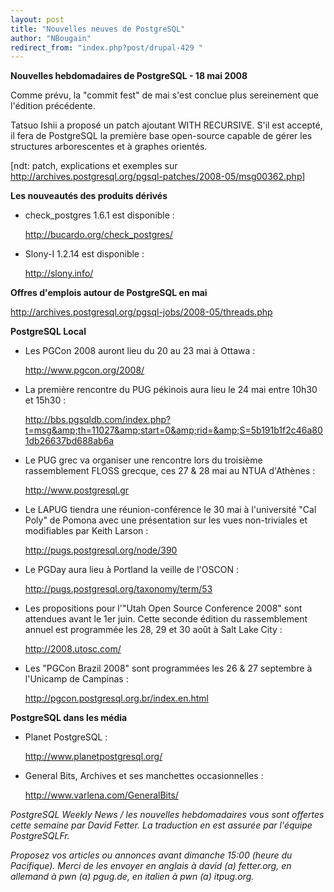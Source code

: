 ```yaml
---
layout: post
title: "Nouvelles neuves de PostgreSQL"
author: "NBougain"
redirect_from: "index.php?post/drupal-429 "
---
```



<p><strong>Nouvelles hebdomadaires de PostgreSQL - 18 mai 2008</strong></p>

<p>Comme prévu, la "commit fest" de mai s'est conclue plus sereinement que l'édition précédente.</p>

<p>Tatsuo Ishii a proposé un patch ajoutant WITH RECURSIVE. S'il est accepté, il fera de PostgreSQL la première base open-source capable de gérer les structures arborescentes et à graphes orientés.

[ndt: patch, explications et exemples sur <a href="http://archives.postgresql.org/pgsql-patches/2008-05/msg00362.php">http://archives.postgresql.org/pgsql-patches/2008-05/msg00362.php</a>]</p>

<!--more-->


<strong>Les nouveautés des produits dérivés</strong>

<ul>

<li>check_postgres 1.6.1 est disponible&nbsp;:

<a target="_blank" href="http://bucardo.org/check_postgres/">http://bucardo.org/check_postgres/</a></li>

<li>Slony-I 1.2.14 est disponible&nbsp;:

<a target="_blank" href="http://slony.info/">http://slony.info/</a></li>

</ul>

<p><strong>Offres d'emplois autour de PostgreSQL en mai</strong></p>

<p><a target="_blank" href="http://archives.postgresql.org/pgsql-jobs/2008-05/threads.php">http://archives.postgresql.org/pgsql-jobs/2008-05/threads.php</a></p>

<p><strong>PostgreSQL Local</strong></p>

<ul>

<li>Les PGCon 2008 auront lieu du 20 au 23 mai à Ottawa&nbsp;:

<a target="_blank" href="http://www.pgcon.org/2008/">http://www.pgcon.org/2008/</a></li>

<li>La première rencontre du PUG pékinois aura lieu le 24 mai entre 10h30 et 15h30&nbsp;:

<a target="_blank" href="http://bbs.pgsqldb.com/index.php?t=msg&amp;th=11027&amp;start=0&amp;rid=&amp;S=5b191b1f2c46a801db26637bd688ab6a">http://bbs.pgsqldb.com/index.php?t=msg&amp;th=11027&amp;start=0&amp;rid=&amp;S=5b191b1f2c46a801db26637bd688ab6a</a></li>

<li>Le PUG grec va organiser une rencontre lors du troisième rassemblement FLOSS grecque, ces 27 &amp; 28 mai au NTUA d'Athènes&nbsp;:

<a target="_blank" href="http://www.postgresql.gr">http://www.postgresql.gr</a></li>

<li>Le LAPUG tiendra une réunion-conférence le 30 mai à l'université "Cal Poly" de Pomona avec une présentation sur les vues non-triviales et modifiables par Keith Larson&nbsp;:

<a target="_blank" href="http://pugs.postgresql.org/node/390">http://pugs.postgresql.org/node/390</a></li>

<li>Le PGDay aura lieu à Portland la veille de l'OSCON&nbsp;:

<a target="_blank" href="http://pugs.postgresql.org/taxonomy/term/53">http://pugs.postgresql.org/taxonomy/term/53</a></li>

<li>Les propositions pour l'"Utah Open Source Conference 2008" sont attendues avant le 1er juin. Cette seconde édition du rassemblement annuel est programmée les 28, 29 et 30 août à Salt Lake City&nbsp;:

<a target="_blank" href="http://2008.utosc.com/">http://2008.utosc.com/</a></li>

<li>Les "PGCon Brazil 2008" sont programmées les 26 &amp; 27 septembre à l'Unicamp de Campinas&nbsp;:

<a target="_blank" href="http://pgcon.postgresql.org.br/index.en.html">http://pgcon.postgresql.org.br/index.en.html</a></li>

</ul>

<p><strong>PostgreSQL dans les média</strong></p>

<ul>

<li>Planet PostgreSQL&nbsp;:

<a target="_blank" href="http://www.planetpostgresql.org/">http://www.planetpostgresql.org/</a></li>

<li>General Bits, Archives et ses manchettes occasionnelles&nbsp;:

<a target="_blank" href="http://www.varlena.com/GeneralBits/">http://www.varlena.com/GeneralBits/</a></li>

</ul>

<p><em>PostgreSQL Weekly News / les nouvelles hebdomadaires vous sont offertes cette semaine par David Fetter. La traduction en est assurée par l'équipe PostgreSQLFr.</em></p>

<p><em>Proposez vos articles ou annonces avant dimanche 15:00 (heure du Pacifique). Merci de les envoyer en anglais à david (a) fetter.org, en allemand à pwn (a) pgug.de, en italien à pwn (a) itpug.org.</em></p>
